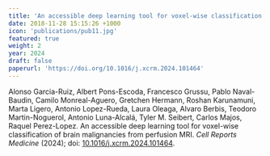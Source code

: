 ```yaml
---
title: 'An accessible deep learning tool for voxel-wise classification of brain malignancies from perfusion MRI'
date: 2018-11-28 15:15:26 +1000
icon: 'publications/pub11.jpg'
featured: true
weight: 2
year: 2024
draft: false
paperurl: 'https://doi.org/10.1016/j.xcrm.2024.101464'
---
```


Alonso Garcia-Ruiz, Albert Pons-Escoda, Francesco Grussu, Pablo Naval-Baudin, Camilo Monreal-Aguero, Gretchen Hermann, Roshan Karunamuni, Marta Ligero, Antonio Lopez-Rueda, Laura Oleaga, Alvaro Berbis, Teodoro Martin-Noguerol, Antonio Luna-Alcalá, Tyler M. Seibert, Carlos Majos, Raquel Perez-Lopez. An accessible deep learning tool for voxel-wise classification of brain malignancies from perfusion MRI. *Cell Reports Medicine* (2024); doi: [10.1016/j.xcrm.2024.101464](https://doi.org/10.1016/j.xcrm.2024.101464).
